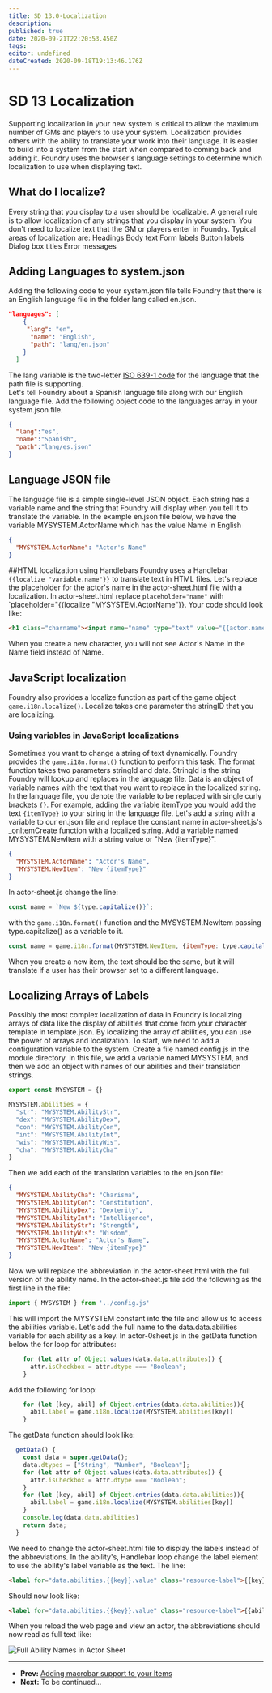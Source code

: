 ```yaml
---
title: SD 13.0-Localization
description:
published: true
date: 2020-09-21T22:20:53.450Z
tags:
editor: undefined
dateCreated: 2020-09-18T19:13:46.176Z
---
```


# SD 13 Localization
Supporting localization in your new system is critical to allow the maximum number of GMs and players to use your system. Localization provides others with the ability to translate your work into their language. It is easier to build into a system from the start when compared to coming back and adding it. Foundry uses the browser's language settings to determine which localization to use when displaying text. 

## What do I localize?
Every string that you display to a user should be localizable. A general rule is to allow localization of any strings that you display in your system. You don't need to localize text that the GM or players enter in Foundry. Typical areas of localization are:
Headings 
Body text
Form labels
Button labels
Dialog box titles
Error messages
## Adding Languages to system.json
Adding the following code to your system.json file tells Foundry that there is an English language file in the folder lang called en.json. 
```json
"languages": [
    {
     "lang": "en",
      "name": "English",
      "path": "lang/en.json"
    }
  ]
```
The lang variable is the two-letter [ISO 639-1 code](https://en.wikipedia.org/wiki/List_of_ISO_639-1_codes) for the language that the path file is supporting.  
Let's tell Foundry about a Spanish language file along with our English language file. Add the following object code to the languages array in your system.json file. 
```json
{
  "lang":"es",
  "name":"Spanish",
  "path":"lang/es.json"
}
```
## Language JSON file
The language file is a simple single-level JSON object. Each string has a variable name and the string that Foundry will display when you tell it to translate the variable. In the example en.json file below, we have the variable MYSYSTEM.ActorName which has the value Name in English
```json
{
  "MYSYSTEM.ActorName": "Actor's Name"
}
```
##HTML localization using Handlebars
Foundry uses a Handlebar `{{localize "variable.name"}}` to translate text in HTML files. Let's replace the placeholder for the actor's name in the actor-sheet.html file with a localization. In actor-sheet.html replace `placeholder="name"` with `placeholder="{{localize "MYSYSTEM.ActorName"}}. Your code should look like:
```html
<h1 class="charname"><input name="name" type="text" value="{{actor.name}}" placeholder="{{localize "MYSYSTEM.ActorName"}}"/></h1>
```
When you create a new character, you will not see Actor's Name in the Name field instead of Name. 

## JavaScript localization
Foundry also provides a localize function as part of the game object `game.i18n.localize()`. Localize takes one parameter the stringID that you are localizing.  

### Using variables in JavaScript localizations
Sometimes you want to change a string of text dynamically. Foundry provides the `game.i18n.format()` function to perform this task. The format function takes two parameters stringId and data. StringId is the string Foundry will lookup and replaces in the language file. Data is an object of variable names with the text that you want to replace in the localized string. In the language file, you denote the variable to be replaced with single curly brackets `{}`. For example, adding the variable itemType you would add the text `{itemType}` to your string in the language file.
Let's add a string with a variable to our en.json file and replace the constant name in actor-sheet.js's _onItemCreate function with a localized string. Add a variable named MYSYSTEM.NewItem with a string value or "New {itemType}".
```json
{
  "MYSYSTEM.ActorName": "Actor's Name",
  "MYSYSTEM.NewItem": "New {itemType}"
}
```
In actor-sheet.js change the line:
```js
const name = `New ${type.capitalize()}`;
```
with the `game.i18n.format()` function and the MYSYSTEM.NewItem passing type.capitalize() as a variable to it.
```js
const name = game.i18n.format(MYSYSTEM.NewItem, {itemType: type.capitalize()})
```
When you create a new item, the text should be the same, but it will translate if a user has their browser set to a different language.

## Localizing Arrays of Labels
Possibly the most complex localization of data in Foundry is localizing arrays of data like the display of abilities that come from your character template in template.json. By localizing the array of abilities, you can use the power of arrays and localization. 
To start, we need to add a configuration variable to the system. Create a file named config.js in the module directory. In this file, we add a variable named MYSYSTEM, and then we add an object with names of our abilities and their translation strings.
```js
export const MYSYSTEM = {}

MYSYSTEM.abilities = {
  "str": "MYSYSTEM.AbilityStr",
  "dex": "MYSYSTEM.AbilityDex",
  "con": "MYSYSTEM.AbilityCon",
  "int": "MYSYSTEM.AbilityInt",
  "wis": "MYSYSTEM.AbilityWis",
  "cha": "MYSYSTEM.AbilityCha"
}
```
Then we add each of the translation variables to the en.json file:
```json
{
  "MYSYSTEM.AbilityCha": "Charisma",
  "MYSYSTEM.AbilityCon": "Constitution",
  "MYSYSTEM.AbilityDex": "Dexterity",
  "MYSYSTEM.AbilityInt": "Intelligence",
  "MYSYSTEM.AbilityStr": "Strength",
  "MYSYSTEM.AbilityWis": "Wisdom",
  "MYSYSTEM.ActorName": "Actor's Name",
  "MYSYSTEM.NewItem": "New {itemType}"
}
```
Now we will replace the abbreviation in the actor-sheet.html with the full version of the ability name. In the actor-sheet.js file add the following as the first line in the file:
```js
import { MYSYSTEM } from '../config.js'
```
This will import the MYSYSTEM constant into the file and allow us to access the abilities variable. Let's add the full name to the data.data.abilities variable for each ability as a key. In actor-0sheet.js in the getData function below the for loop for attributes:
```js
    for (let attr of Object.values(data.data.attributes)) {
      attr.isCheckbox = attr.dtype === "Boolean";
    }
```
Add the following for loop:
```js
    for (let [key, abil] of Object.entries(data.data.abilities)){
      abil.label = game.i18n.localize(MYSYSTEM.abilities[key])
    }
```
The getData function should look like:
```js
  getData() {
    const data = super.getData();
    data.dtypes = ["String", "Number", "Boolean"];
    for (let attr of Object.values(data.data.attributes)) {
      attr.isCheckbox = attr.dtype === "Boolean";
    }
    for (let [key, abil] of Object.entries(data.data.abilities)){
      abil.label = game.i18n.localize(MYSYSTEM.abilities[key])
    }
    console.log(data.data.abilities)
    return data;
  }
```
We need to change the actor-sheet.html file to display the labels instead of the abbreviations. In the ability's, Handlebar loop change the label element to use the ability's label variable as the text. The line:
```html
<label for="data.abilities.{{key}}.value" class="resource-label">{{key}}</label>
```
Should now look like:
```html
<label for="data.abilities.{{key}}.value" class="resource-label">{{ability.label}}</label>
```
When you reload the web page and view an actor, the abbreviations should now read as full text like:

![Full Ability Names in Actor Sheet](https://drive.google.com/uc?export=view&id=1vkKmCo_YaB2eEROpIfDbSGLHGcIpWItd)

---

* **Prev:** [Adding macrobar support to your Items](https://foundry-vtt-community.github.io/wiki/SD16-Adding-macrobar-support-to-your-Items/)
* **Next:** To be continued...
